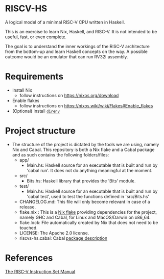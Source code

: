 # RISCV-HS

A logical model of a minimal RISC-V CPU written in Haskell.

This is an exercise to learn Nix, Haskell, and RISC-V.
It is not intended to be useful, fast, or even complete.

The goal is to understand the inner workings of the RISC-V architecture from the bottom-up and learn Haskell concepts on the way.
A possible outcome would be an emulator that can run RV32I assembly.

# Requirements

- Install Nix
  - follow instructions on https://nixos.org/download
- Enable flakes
  - follow instructions on https://nixos.wiki/wiki/Flakes#Enable_flakes
- (Optional) install [`direnv`](https://direnv.net)

# Project structure
- The structure of the project is dictated by the tools we are using, namely Nix and Cabal. This repository is both a Nix flake and a Cabal package and as such contains the following folders/files:
  - app/
    - Main.hs: Haskell source for an executable that is built and run by 'cabal run'. It does not do anything meaningful at the moment.
  - src/
    - Bits.hs: Haskell library that provides the 'Bits' module.
  - test/
    - Main.hs: Haskell source for an executable that is built and run by 'cabal test', used to test the functions defined in 'src/Bits.hs'
  - CHANGELOG.md: This file will only become relevant in case of a release.
  - flake.nix : This is a [Nix flake](https://nixos.wiki/wiki/Flakes) providing dependencies for the project, namely GHC and Cabal, for Linux and MacOS/Darwin on x86_64.
  - flake.lock: File automatically created by Nix that does not need to be touched.
  - LICENSE: The Apache 2.0 license.
  - riscvs-hs.cabal: Cabal [package description](https://cabal.readthedocs.io/en/3.4/cabal-package.html)

# References

[The RISC-V Instruction Set Manual](https://riscv.org/wp-content/uploads/2017/05/riscv-spec-v2.2.pdf)
